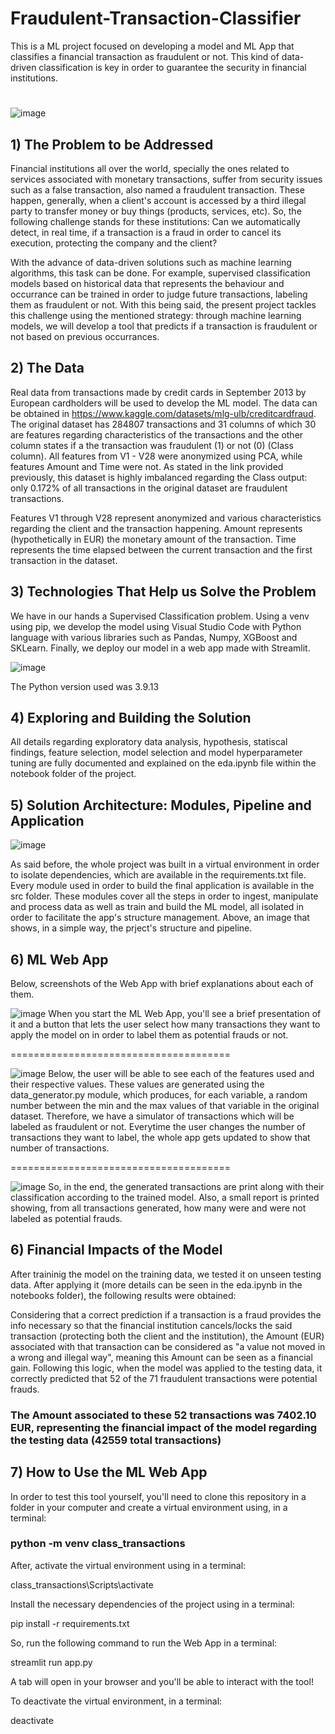 # Fraudulent-Transaction-Classifier

This is a ML project focused on developing a model and ML App that classifies a financial transaction as fraudulent or not. This kind of data-driven classification is key in order to guarantee the security in financial institutions.
#


![image](https://github.com/T1burski/Fraudlent-Transaction-Classifier/assets/100734219/5c644126-0198-4b64-b10e-807347e7c9f6)

## 1) The Problem to be Addressed
Financial institutions all over the world, specially the ones related to services associated with monetary transactions, suffer from security issues such as a false transaction, also named a fraudulent transaction. These happen, generally, when a client's account is accessed by a third illegal party to transfer money or buy things (products, services, etc). So, the following challenge stands for these institutions: Can we automatically detect, in real time, if a transaction is a fraud in order to cancel its execution, protecting the company and the client?

With the advance of data-driven solutions such as machine learning algorithms, this task can be done. For example, supervised classification models based on historical data that represents the behaviour and occurrance can be trained in order to judge future transactions, labeling them as fraudulent or not. With this being said, the present project tackles this challenge using the mentioned strategy: through machine learning models, we will develop a tool that predicts if a transaction is fraudulent or not based on previous occurrances.

## 2) The Data
Real data from transactions made by credit cards in September 2013 by European cardholders will be used to develop the ML model. The data can be obtained in https://www.kaggle.com/datasets/mlg-ulb/creditcardfraud. The original dataset has 284807 transactions and 31 columns of which 30 are features regarding characteristics of the transactions and the other column states if a the transaction was fraudulent (1) or not (0) (Class column). All features from V1 - V28 were anonymized using PCA, while features Amount and Time were not. As stated in the link provided previously, this dataset is highly imbalanced regarding the Class output: only 0.172% of all transactions in the original dataset are fraudulent transactions.

Features V1 through V28 represent anonymized and various characteristics regarding the client and the transaction happening. Amount represents (hypothetically in EUR) the monetary amount of the transaction. Time represents the time elapsed between the current transaction and the first transaction in the dataset.

## 3) Technologies That Help us Solve the Problem
We have in our hands a Supervised Classification problem. Using a venv using pip, we develop the model using Visual Studio Code with Python language with various libraries such as Pandas, Numpy, XGBoost and SKLearn. Finally, we deploy our model in a web app made with Streamlit.

![image](https://github.com/T1burski/Fraudulent-Transaction-Classifier/assets/100734219/937b5676-059e-4089-9889-8671ab234608)

The Python version used was 3.9.13

## 4) Exploring and Building the Solution
All details regarding exploratory data analysis, hypothesis, statiscal findings, feature selection, model selection and model hyperparameter tuning are fully documented and explained on the eda.ipynb file within the notebook folder of the project.

## 5) Solution Architecture: Modules, Pipeline and Application

![image](https://github.com/T1burski/Fraudulent-Transaction-Classifier/assets/100734219/73f4760a-7072-457a-bb04-d72d331cb9e3)

As said before, the whole project was built in a virtual environment in order to isolate dependencies, which are available in the requirements.txt file. Every module used in order to build the final application is available in the src folder. These modules cover all the steps in order to ingest, manipulate and process data as well as train and build the ML model, all isolated in order to facilitate the app's structure management. Above, an image that shows, in a simple way, the prject's structure and pipeline.

## 6) ML Web App
Below, screenshots of the Web App with brief explanations about each of them.

![image](https://github.com/T1burski/Fraudulent-Transaction-Classifier/assets/100734219/10c565a7-680a-483a-834f-876ebf8bac44)
When you start the ML Web App, you'll see a brief presentation of it and a button that lets the user select how many transactions they want to apply the model on in order to label them as potential frauds or not.

======================================

![image](https://github.com/T1burski/Fraudulent-Transaction-Classifier/assets/100734219/f0b314ba-a7f1-40b6-b0bf-ce73a567c39e)
Below, the user will be able to see each of the features used and their respective values. These values are generated using the data_generator.py module, which produces, for each variable, a random number between the min and the max values of that variable in the original dataset. Therefore, we have a simulator of transactions which will be labeled as fraudulent or not. Everytime the user changes the number of transactions they want to label, the whole app gets updated to show that number of transactions.

======================================

![image](https://github.com/T1burski/Fraudulent-Transaction-Classifier/assets/100734219/b54e981e-32c7-416b-b063-0e3a7f1de7c9)
So, in the end, the generated transactions are print along with their classification according to the trained model. Also, a small report is printed showing, from all transactions generated, how many were and were not labeled as potential frauds. 

## 6) Financial Impacts of the Model
After traininig the model on the training data, we tested it on unseen testing data. After applying it (more details can be seen in the eda.ipynb in the notebooks folder), the following results were obtained:

Considering that a correct prediction if a transaction is a fraud provides the info necessary so that the financial institution cancels/locks the said transaction (protecting both the client and the institution), the Amount (EUR) associated with that transaction can be considered as "a value not moved in a wrong and illegal way", meaning this Amount can be seen as a financial gain. Following this logic, when the model was applied to the testing data, it correctly predicted that 52 of the 71 fraudulent transactions were potential frauds.

### The Amount associated to these 52 transactions was 7402.10 EUR, representing the financial impact of the model regarding the testing data (42559 total transactions)

## 7) How to Use the ML Web App

In order to test this tool yourself, you'll need to clone this repository in a folder in your computer and create a virtual environment using, in a terminal:

### python -m venv class_transactions

After, activate the virtual environment using in a terminal:

class_transactions\Scripts\activate

Install the necessary dependencies of the project using in a terminal:

pip install -r requirements.txt

So, run the following command to run the Web App in a terminal:

streamlit run app.py

A tab will open in your browser and you'll be able to interact with the tool!

To deactivate the virtual environment, in a terminal:

deactivate
